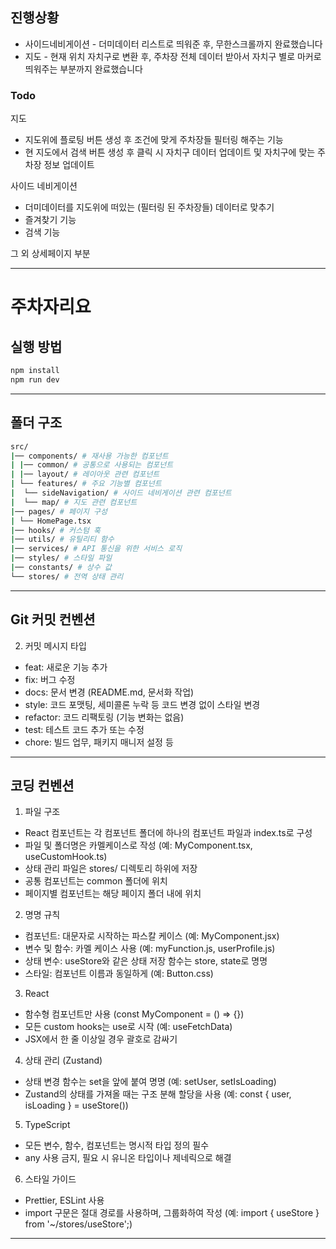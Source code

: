 ## 진행상황

- 사이드네비게이션 - 더미데이터 리스트로 띄워준 후, 무한스크롤까지 완료했습니다
- 지도 - 현재 위치 자치구로 변환 후, 주차장 전체 데이터 받아서 자치구 별로 마커로 띄워주는 부분까지 완료했습니다

### Todo

지도
- 지도위에 플로팅 버튼 생성 후 조건에 맞게 주차장들 필터링 해주는 기능
- 현 지도에서 검색 버튼 생성 후 클릭 시 자치구 데이터 업데이트 및 자치구에 맞는 주차장 정보 업데이트

사이드 네비게이션
- 더미데이터를 지도위에 떠있는 (필터링 된 주차장들) 데이터로 맞추기
- 즐겨찾기 기능
- 검색 기능

그 외 상세페이지 부분

---

# 주차자리요

## 실행 방법

```bash
npm install
npm run dev
```

---

## 폴더 구조

```bash
src/
|── components/ # 재사용 가능한 컴포넌트
| |── common/ # 공통으로 사용되는 컴포넌트
| |── layout/ # 레이아웃 관련 컴포넌트
| └── features/ # 주요 기능별 컴포넌트
|  └── sideNavigation/ # 사이드 네비게이션 관련 컴포넌트
|  └── map/ # 지도 관련 컴포넌트
|── pages/ # 페이지 구성
| └── HomePage.tsx
|── hooks/ # 커스텀 훅
|── utils/ # 유틸리티 함수
|── services/ # API 통신을 위한 서비스 로직
|── styles/ # 스타일 파일
|── constants/ # 상수 값
└── stores/ # 전역 상태 관리

```

---

## Git 커밋 컨벤션

2. 커밋 메시지 타입

- feat: 새로운 기능 추가
- fix: 버그 수정
- docs: 문서 변경 (README.md, 문서화 작업)
- style: 코드 포맷팅, 세미콜론 누락 등 코드 변경 없이 스타일 변경
- refactor: 코드 리팩토링 (기능 변화는 없음)
- test: 테스트 코드 추가 또는 수정
- chore: 빌드 업무, 패키지 매니저 설정 등

---

## 코딩 컨벤션

1. 파일 구조

- React 컴포넌트는 각 컴포넌트 폴더에 하나의 컴포넌트 파일과 index.ts로 구성
- 파일 및 폴더명은 카멜케이스로 작성 (예: MyComponent.tsx, useCustomHook.ts)
- 상태 관리 파일은 stores/ 디렉토리 하위에 저장
- 공통 컴포넌트는 common 폴더에 위치
- 페이지별 컴포넌트는 해당 페이지 폴더 내에 위치

2. 명명 규칙

- 컴포넌트: 대문자로 시작하는 파스칼 케이스 (예: MyComponent.jsx)
- 변수 및 함수: 카멜 케이스 사용 (예: myFunction.js, userProfile.js)
- 상태 변수: useStore와 같은 상태 저장 함수는 store, state로 명명
- 스타일: 컴포넌트 이름과 동일하게 (예: Button.css)

3. React

- 함수형 컴포넌트만 사용 (const MyComponent = () => {})
- 모든 custom hooks는 use로 시작 (예: useFetchData)
- JSX에서 한 줄 이상일 경우 괄호로 감싸기

4. 상태 관리 (Zustand)

- 상태 변경 함수는 set을 앞에 붙여 명명 (예: setUser, setIsLoading)
- Zustand의 상태를 가져올 때는 구조 분해 할당을 사용 (예: const { user, isLoading } = useStore())

5. TypeScript

- 모든 변수, 함수, 컴포넌트는 명시적 타입 정의 필수
- any 사용 금지, 필요 시 유니온 타입이나 제네릭으로 해결

6. 스타일 가이드

- Prettier, ESLint 사용
- import 구문은 절대 경로를 사용하며, 그룹화하여 작성 (예: import { useStore } from '~/stores/useStore';)

---
